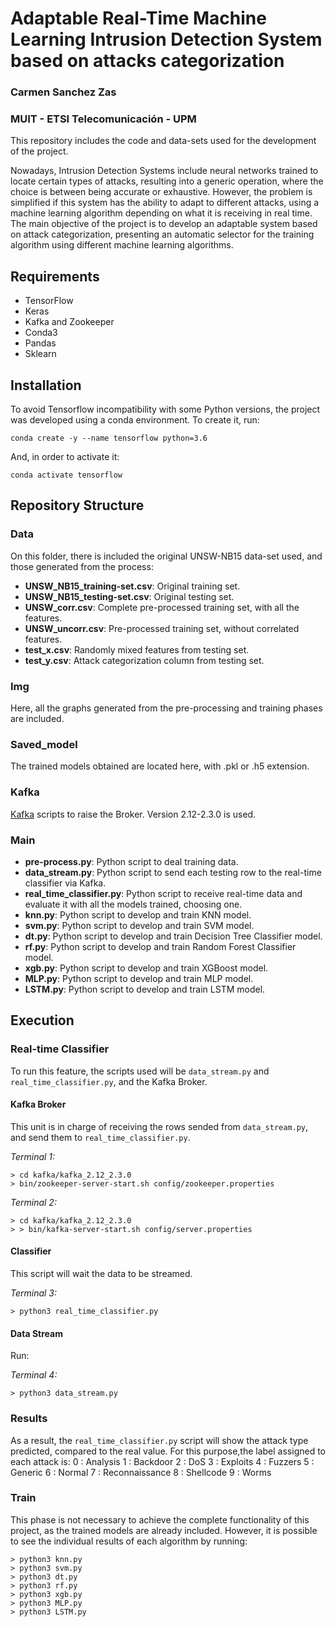 # Adaptable Real-Time Machine Learning Intrusion Detection System based on attacks categorization

### Carmen Sanchez Zas

### MUIT - ETSI Telecomunicación - UPM

This repository includes the code and data-sets used for the development of the project.

Nowadays, Intrusion Detection Systems include neural networks trained to locate certain types of attacks, resulting into a generic operation, where the choice is between being accurate or exhaustive. 
However, the problem is simplified if this system has the ability to adapt to different attacks, using a machine learning algorithm depending on what it is receiving in real time.
The main objective of the project is to develop an adaptable system based on attack categorization, presenting an automatic selector for the training algorithm using different machine learning algorithms.


## Requirements

- TensorFlow
- Keras
- Kafka and Zookeeper
- Conda3
- Pandas
- Sklearn

## Installation

To avoid Tensorflow incompatibility with some Python versions, the project was developed using a conda environment.
To create it, run:
 ```
conda create -y --name tensorflow python=3.6
 ```
 And, in order to activate it:
 ```
 conda activate tensorflow
 ```
## Repository Structure

### Data

On this folder, there is included the original UNSW-NB15 data-set used, and those generated from the process:
- **UNSW_NB15_training-set.csv**: Original training set.
- **UNSW_NB15_testing-set.csv**: Original testing set.
- **UNSW_corr.csv**: Complete pre-processed training set, with all the features.
- **UNSW_uncorr.csv**: Pre-processed training set, without correlated features.
- **test_x.csv**: Randomly mixed features from testing set.
- **test_y.csv**: Attack categorization column from testing set.

### Img

Here, all the graphs generated from the pre-processing and training phases are included.

### Saved_model

The trained models obtained are located here, with .pkl or .h5 extension.

### Kafka

[Kafka](https://kafka.apache.org/downloads) scripts to raise the Broker. Version 2.12-2.3.0 is used.

### Main

- **pre-process.py**: Python script to deal training data.
- **data_stream.py**: Python script to send each testing row to the real-time classifier via Kafka.
- **real_time_classifier.py**: Python script to receive real-time data and evaluate it with all the models trained, choosing one.
- **knn.py**: Python script to develop and train KNN model.
- **svm.py**: Python script to develop and train SVM model.
- **dt.py**: Python script to develop and train Decision Tree Classifier model.
- **rf.py**: Python script to develop and train Random Forest Classifier model.
- **xgb.py**: Python script to develop and train XGBoost model.
- **MLP.py**: Python script to develop and train MLP model.
- **LSTM.py**: Python script to develop and train LSTM model.

## Execution

### Real-time Classifier

To run this feature, the scripts used will be `data_stream.py` and `real_time_classifier.py`, and the Kafka Broker.


#### Kafka Broker

This unit is in charge of receiving the rows sended from `data_stream.py`, and send them to `real_time_classifier.py`.

*Terminal 1:* 
```
> cd kafka/kafka_2.12_2.3.0
> bin/zookeeper-server-start.sh config/zookeeper.properties 
```

*Terminal 2:*
```
> cd kafka/kafka_2.12_2.3.0
> > bin/kafka-server-start.sh config/server.properties
```

#### Classifier

This script will wait the data to be streamed.

*Terminal 3:*
```
> python3 real_time_classifier.py
```
#### Data Stream

Run:

*Terminal 4:*
```
> python3 data_stream.py
```
### Results

As a result, the `real_time_classifier.py` script will show the attack type predicted, compared to the real value.
For this purpose,the label assigned to each attack is:
0 :  Analysis
1 :  Backdoor
2 :  DoS
3 :  Exploits
4 :  Fuzzers
5 :  Generic
6 :  Normal
7 :  Reconnaissance
8 :  Shellcode
9 :  Worms

### Train
This phase is not necessary to achieve the complete functionality of this project, as the trained models are already included.
However, it is possible to see the individual results of each algorithm by running:

```
> python3 knn.py
> python3 svm.py
> python3 dt.py
> python3 rf.py
> python3 xgb.py
> python3 MLP.py
> python3 LSTM.py
```


